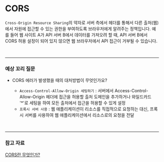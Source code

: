 # CORS

`Cross-Origin Resource Sharing`의 약자로 서버 측에서 헤더를 통해서 다른 출처(웹)에서 자원에 접근할 수 있는 권한을 부여하도록 브라우저에게 알려주는 정책입니다. 예를 들어 웹 사이트 A가 API 서버 B에서 데이터를 가져오려 할 때, API 서버 B에서 CORS 허용 설정이 되어 있지 않으면 웹 브라우저에서 API 접근이 거부될 수 있습니다.


<br/>

---

### 예상 꼬리 질문

* CORS 에러가 발생했을 때의 대처방법이 무엇인가요?

  * `Access-Control-Allow-Origin 세팅하기` : 서버에서 Access-Control-Allow-Origin 헤더에 접근을 허용할 출처 도메인을 추가하거나 와일드카드 '*'로 세팅을 하여 모든 출처에서 접근을 허용할 수 있게 설정
  * `프록시 서버 사용` : 웹 애플리케이션이 리소스를 직접적으로 요청하는 대신, 프록시 서버를 사용하여 웹 애플리케이션에서 리소스로의 요청을 전달

<br/>

---

### 참고 자료

[CORS란 무엇인가?](https://velog.io/@effirin/CORS%EB%9E%80-%EB%AC%B4%EC%97%87%EC%9D%B8%EA%B0%80#cors%EC%9D%98-%EB%93%B1%EC%9E%A5-%EB%B0%B0%EA%B2%BD)
